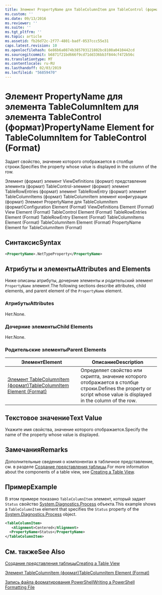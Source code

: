 ```yaml
---
title: Элемент PropertyName для TableColumnItem для TableControl (формат) | Документация Майкрософт
ms.custom: ''
ms.date: 09/13/2016
ms.reviewer: ''
ms.suite: ''
ms.tgt_pltfrm: ''
ms.topic: article
ms.assetid: fb26d72c-2f77-4801-badf-0537ccc55e31
caps.latest.revision: 10
ms.openlocfilehash: 6e86b6a0874b385703121802bc8108a0410442cd
ms.sourcegitcommit: b6871f21bd666f9cd71dd336bb3f844cf472b56c
ms.translationtype: MT
ms.contentlocale: ru-RU
ms.lasthandoff: 02/03/2019
ms.locfileid: "56859470"
---
```

# <a name="propertyname-element-for-tablecolumnitem-for-tablecontrol-format"></a><span data-ttu-id="6834a-102">Элемент PropertyName для элемента TableColumnItem для элемента TableControl (формат)</span><span class="sxs-lookup"><span data-stu-id="6834a-102">PropertyName Element for TableColumnItem for TableControl (Format)</span></span>

<span data-ttu-id="6834a-103">Задает свойство, значение которого отображается в столбце строки.</span><span class="sxs-lookup"><span data-stu-id="6834a-103">Specifies the property whose value is displayed in the column of the row.</span></span>

<span data-ttu-id="6834a-104">Элемент (формат) элемент ViewDefinitions (формат) представление элемента (формат) TableControl-элемент (формат) элемент TableRowEntries (формат) элемент TableRowEntry (формат) элемент TableColumnItems (формат) TableColumnItem элемент конфигурации (формат) Элемент PropertyName для TableColumnItem (формат)</span><span class="sxs-lookup"><span data-stu-id="6834a-104">Configuration Element (Format) ViewDefinitions Element (Format) View Element (Format) TableControl Element (Format) TableRowEntries Element (Format) TableRowEntry Element (Format) TableColumnItems Element (Format) TableColumnItem Element (Format) PropertyName Element for TableColumnItem (Format)</span></span>

## <a name="syntax"></a><span data-ttu-id="6834a-105">Синтаксис</span><span class="sxs-lookup"><span data-stu-id="6834a-105">Syntax</span></span>

```xml
<PropertyName>.NetTypeProperty</PropertyName>
```

## <a name="attributes-and-elements"></a><span data-ttu-id="6834a-106">Атрибуты и элементы</span><span class="sxs-lookup"><span data-stu-id="6834a-106">Attributes and Elements</span></span>

<span data-ttu-id="6834a-107">Ниже описаны атрибуты, дочерние элементы и родительский элемент `PropertyName` элемент.</span><span class="sxs-lookup"><span data-stu-id="6834a-107">The following sections describe attributes, child elements, and parent element of the `PropertyName` element.</span></span>

### <a name="attributes"></a><span data-ttu-id="6834a-108">Атрибуты</span><span class="sxs-lookup"><span data-stu-id="6834a-108">Attributes</span></span>

<span data-ttu-id="6834a-109">Нет.</span><span class="sxs-lookup"><span data-stu-id="6834a-109">None.</span></span>

### <a name="child-elements"></a><span data-ttu-id="6834a-110">Дочерние элементы</span><span class="sxs-lookup"><span data-stu-id="6834a-110">Child Elements</span></span>

<span data-ttu-id="6834a-111">Нет.</span><span class="sxs-lookup"><span data-stu-id="6834a-111">None.</span></span>

### <a name="parent-elements"></a><span data-ttu-id="6834a-112">Родительские элементы</span><span class="sxs-lookup"><span data-stu-id="6834a-112">Parent Elements</span></span>

|<span data-ttu-id="6834a-113">Элемент</span><span class="sxs-lookup"><span data-stu-id="6834a-113">Element</span></span>|<span data-ttu-id="6834a-114">Описание</span><span class="sxs-lookup"><span data-stu-id="6834a-114">Description</span></span>|
|-------------|-----------------|
|[<span data-ttu-id="6834a-115">Элемент TableColumnItem (формат)</span><span class="sxs-lookup"><span data-stu-id="6834a-115">TableColumnItem Element (Format)</span></span>](./tablecolumnitem-element-for-tablecolumnitems-for-tablecontrol-format.md)|<span data-ttu-id="6834a-116">Определяет свойство или скрипта, значение которого отображается в столбце строки.</span><span class="sxs-lookup"><span data-stu-id="6834a-116">Defines the property or script whose value is displayed in the column of the row.</span></span>|

## <a name="text-value"></a><span data-ttu-id="6834a-117">Текстовое значение</span><span class="sxs-lookup"><span data-stu-id="6834a-117">Text Value</span></span>

<span data-ttu-id="6834a-118">Укажите имя свойства, значение которого отображается.</span><span class="sxs-lookup"><span data-stu-id="6834a-118">Specify the name of the property whose value is displayed.</span></span>

## <a name="remarks"></a><span data-ttu-id="6834a-119">Замечания</span><span class="sxs-lookup"><span data-stu-id="6834a-119">Remarks</span></span>

<span data-ttu-id="6834a-120">Дополнительные сведения о компонентах в табличное представление, см. в разделе [Создание представления таблицы](./creating-a-table-view.md).</span><span class="sxs-lookup"><span data-stu-id="6834a-120">For more information about the components of a table view, see [Creating a Table View](./creating-a-table-view.md).</span></span>

## <a name="example"></a><span data-ttu-id="6834a-121">Пример</span><span class="sxs-lookup"><span data-stu-id="6834a-121">Example</span></span>

<span data-ttu-id="6834a-122">В этом примере показано `TableColumnItem` элемент, который задает `Status` свойство [System.Diagnostics.Process](/dotnet/api/System.Diagnostics.Process) объекта.</span><span class="sxs-lookup"><span data-stu-id="6834a-122">This example shows a `TableColumnItem` element that specifies the `Status` property of the [System.Diagnostics.Process](/dotnet/api/System.Diagnostics.Process) object.</span></span>

```xml
<TableColumnItem>
   <Alignment>Centered</Alignment>
  <PropertyName>Status</PropertyName>
</TableColumnItem>

```

## <a name="see-also"></a><span data-ttu-id="6834a-123">См. также</span><span class="sxs-lookup"><span data-stu-id="6834a-123">See Also</span></span>

[<span data-ttu-id="6834a-124">Создание представления таблицы</span><span class="sxs-lookup"><span data-stu-id="6834a-124">Creating a Table View</span></span>](./creating-a-table-view.md)

[<span data-ttu-id="6834a-125">Элемент TableColumnItem (формат)</span><span class="sxs-lookup"><span data-stu-id="6834a-125">TableColumnItem Element (Format)</span></span>](./tablecolumnitem-element-for-tablecolumnitems-for-tablecontrol-format.md)

[<span data-ttu-id="6834a-126">Запись файла форматирования PowerShell</span><span class="sxs-lookup"><span data-stu-id="6834a-126">Writing a PowerShell Formatting File</span></span>](./writing-a-powershell-formatting-file.md)
